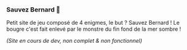### Sauvez Bernard 🐚

Petit site de jeu composé de 4 enigmes,
le but ? Sauvez Bernard ! Le bougre c'est fait
enlevé par le monstre du fin fond de la mer sombre !

*(Site en cours de dev, non complet & non fonctionnel)*
